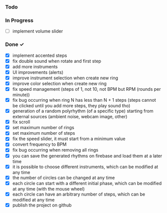 ### Todo

### In Progress

- [ ]   implement volume slider

### Done ✓

- [x]   implement accented steps
- [x]   fix double sound when rotate and first step
- [x]   add more instruments
- [x]   UI improvements (alerts)
- [x]   improve instrument selection when create new ring
- [x]   improve color selection when create new ring
- [x]   fix speed management (steps of 1, not 10, not BPM but RPM (rounds per minute))
- [x]   fix bug occurring when ring N has less than N + 1 steps (steps cannot be clicked until you add more steps, they play sound tho)
- [x]   generation of a random polyrhythm (of a specific type) starting from external sources (ambient noise, webcam image, other)
- [x]   fix scroll
- [x]   set maximum number of rings
- [x] 	set maximum number of steps
- [x] 	fix the speed slider, it must start from a minimum value
- [x]   convert frequency to BPM
- [x]   fix bug occurring when removing all rings
- [x]	you can save the generated rhythms on firebase and load them at a later time
- [x]   it is possible to choose different instruments, which can be modified at any time
- [x]   the number of circles can be changed at any time
- [x]   each circle can start with a different initial phase, which can be modified at any time (with the mouse wheel)
- [x]   each circle can have an arbitrary number of steps, which can be modified at any time
- [x]   publish the project on github
